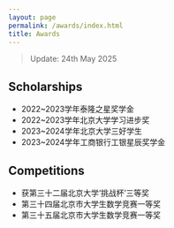```yaml
---
layout: page
permalink: /awards/index.html
title: Awards
---
```


> Update: 24th May 2025

## Scholarships
- 2022~2023学年泰隆之星奖学金
- 2022~2023学年北京大学学习进步奖
- 2023~2024学年北京大学三好学生
- 2023~2024学年工商银行工银星辰奖学金

## Competitions
- 获第三十二届北京大学‘挑战杯’三等奖
- 第三十四届北京市大学生数学竞赛一等奖
- 第三十五届北京市大学生数学竞赛一等奖



<br>
